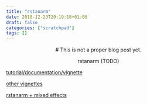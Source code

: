 ```yaml
---
title: "rstanarm"
date: 2018-12-23T20:19:18+01:00
draft: false
categories: ["scratchpad"]
tags: []
---
```


<center>
# This is not a proper blog post yet.

rstanarm (TODO)
</center>

[tutorial/documentation/vignette](https://cran.r-project.org/web/packages/rstanarm/vignettes/rstanarm.html)

[other vignettes](http://mc-stan.org/rstanarm/articles/)

[rstanarm + mixed effects](http://kemacdonald.com/materials/langcog_rstanarm_tutorial_sleep.nb.html)
